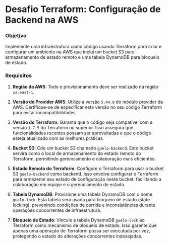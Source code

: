 # Desafio Terraform: Configuração de Backend na AWS

### Objetivo
Implemente uma infraestrutura como código usando Terraform para criar e configurar um ambiente na AWS que inclui um bucket S3 para armazenamento de estado remoto e uma tabela DynamoDB para bloqueio de estado.

### Requisitos

1. **Região da AWS**: Todo o provisionamento deve ser realizado na região `sa-east-1`.

2. **Versão do Provider AWS**: Utilize a versão `5.44.0` do módulo provider da AWS. Certifique-se de especificar esta versão no seu código Terraform para evitar incompatibilidades.

3. **Versão do Terraform**: Garanta que o código seja compatível com a versão `1.7.5` do Terraform ou superior. Isso assegura que funcionalidades recentes possam ser aproveitadas e que o código esteja atualizado com as melhores práticas.

4. **Bucket S3**: Crie um bucket S3 chamado `guelo-backend`. Este bucket servirá como o local de armazenamento do estado remoto do Terraform, permitindo gerenciamento e colaboração mais eficientes.

5. **Estado Remoto do Terraform**: Configure o Terraform para usar o bucket S3 `guelo-backend` como backend. Isso envolve configurar o Terraform para armazenar seu estado de configuração neste bucket, facilitando a colaboração em equipe e o gerenciamento de estado.

6. **Tabela DynamoDB**: Provisione uma tabela DynamoDB com o nome `guelo-lock`. Esta tabela será usada para bloqueio de estado (state locking), prevenindo condições de corrida e inconsistências durante operações concorrentes de infraestrutura.

7. **Bloqueio de Estado**: Vincule a tabela DynamoDB `guelo-lock` ao Terraform como mecanismo de bloqueio de estado. Isso garante que apenas uma operação de Terraform possa ser executada por vez, protegendo o estado de alterações concorrentes indesejadas.

